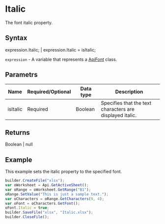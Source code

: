 # Italic

The font italic property.

## Syntax

expression.Italic; &#124; expression.Italic = isItalic;

`expression` - A variable that represents a [ApiFont](../ApiFont.md) class.

## Parametrs

| **Name** | **Required/Optional** | **Data type** | **Description** |
| ------------- | ------------- | ------------- | ------------- |
| isItalic | Required | Boolean | Specifies that the text characters are displayed italic. |

## Returns

Boolean &#124; null

## Example

This example sets the italic property to the specified font.

```javascript
builder.CreateFile("xlsx");
var oWorksheet = Api.GetActiveSheet();
var oRange = oWorksheet.GetRange("B1");
oRange.SetValue("This is just a sample text.");
var oCharacters = oRange.GetCharacters(9, 4);
var oFont = oCharacters.GetFont();
oFont.Italic = true;
builder.SaveFile("xlsx", "Italic.xlsx");
builder.CloseFile();